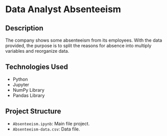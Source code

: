 # Data Analyst Absenteeism

## Description

The company shows some absenteeism from its employees. With the data provided, the purpose is to split the reasons for absence into multiply variables and reorganize data.

## Technologies Used

- Python
- Jupyter
- NumPy Library
- Pandas Library

## Project Structure

- `Absenteeism.ipynb`: Main file project.
- `Absenteeism-data.csv`: Data file.